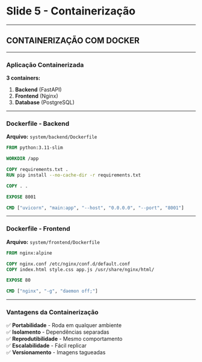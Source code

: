# Slide 5 - Containerização

---

## CONTAINERIZAÇÃO COM DOCKER

---

### Aplicação Containerizada

**3 containers:**

1. **Backend** (FastAPI)
2. **Frontend** (Nginx)
3. **Database** (PostgreSQL)

---

### Dockerfile - Backend

**Arquivo:** `system/backend/Dockerfile`

```dockerfile
FROM python:3.11-slim

WORKDIR /app

COPY requirements.txt .
RUN pip install --no-cache-dir -r requirements.txt

COPY . .

EXPOSE 8001

CMD ["uvicorn", "main:app", "--host", "0.0.0.0", "--port", "8001"]
```

---

### Dockerfile - Frontend

**Arquivo:** `system/frontend/Dockerfile`

```dockerfile
FROM nginx:alpine

COPY nginx.conf /etc/nginx/conf.d/default.conf
COPY index.html style.css app.js /usr/share/nginx/html/

EXPOSE 80

CMD ["nginx", "-g", "daemon off;"]
```

---

### Vantagens da Containerização

✅ **Portabilidade** - Roda em qualquer ambiente  
✅ **Isolamento** - Dependências separadas  
✅ **Reprodutibilidade** - Mesmo comportamento  
✅ **Escalabilidade** - Fácil replicar  
✅ **Versionamento** - Imagens tagueadas

